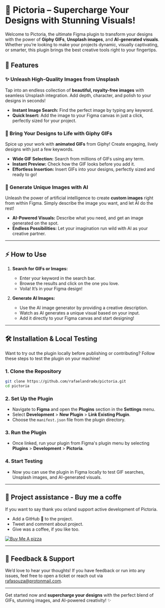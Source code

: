 
# 🎨 Pictoria – Supercharge Your Designs with Stunning Visuals!

Welcome to Pictoria, the ultimate Figma plugin to transform your designs with the power of **Giphy GIFs**, **Unsplash images**, and **AI-generated visuals**. Whether you’re looking to make your projects dynamic, visually captivating, or smarter, this plugin brings the best creative tools right to your fingertips.

## 🚀 **Features**

### ✨ Unleash High-Quality Images from Unsplash
Tap into an endless collection of **beautiful, royalty-free images** with seamless Unsplash integration. Add depth, character, and polish to your designs in seconds!

- **Instant Image Search:** Find the perfect image by typing any keyword.
- **Quick Insert:** Add the image to your Figma canvas in just a click, perfectly sized for your project.

### 🎥 Bring Your Designs to Life with Giphy GIFs
Spice up your work with **animated GIFs** from Giphy! Create engaging, lively designs with just a few keywords.

- **Wide GIF Selection:** Search from millions of GIFs using any term.
- **Instant Preview:** Check how the GIF looks before you add it.
- **Effortless Insertion:** Insert GIFs into your designs, perfectly sized and ready to go!

### 🤖 Generate Unique Images with AI
Unleash the power of artificial intelligence to create **custom images** right from within Figma. Simply describe the image you want, and let AI do the rest!

- **AI-Powered Visuals:** Describe what you need, and get an image generated on the spot.
- **Endless Possibilities:** Let your imagination run wild with AI as your creative partner.

---

## ⚡ **How to Use**

1. **Search for GIFs or Images:**
    - Enter your keyword in the search bar.
    - Browse the results and click on the one you love.
    - Voila! It’s in your Figma design!

2. **Generate AI Images:**
    - Use the AI image generator by providing a creative description.
    - Watch as AI generates a unique visual based on your input.
    - Add it directly to your Figma canvas and start designing!

---

## 🛠️ **Installation & Local Testing**

Want to try out the plugin locally before publishing or contributing? Follow these steps to test the plugin on your machine!

### 1. Clone the Repository
```bash
git clone https://github.com/rafaelandrade/pictoria.git
cd pictoria
```

### 2. Set Up the Plugin
- Navigate to **Figma** and open the **Plugins** section in the **Settings** menu.
- Select **Development** > **New Plugin** > **Link Existing Plugin**.
- Choose the `manifest.json` file from the plugin directory.

### 3. Run the Plugin
- Once linked, run your plugin from Figma's plugin menu by selecting **Plugins** > **Development** > **Pictoria**.

### 4. Start Testing
- Now you can use the plugin in Figma locally to test GIF searches, Unsplash images, and AI-generated visuals.

---


<h2> 🍕 Project assistance - Buy me a coffe </h2>

If you want to say thank you or/and support active development of Pictoria.

- Add a GitHub 🌟 to the project.
- Tweet and comment about project.
- Give was a coffee, if you like too.

<a href="https://www.buymeacoffee.com/rafaelasndrade" target="_blank"><img src="https://www.buymeacoffee.com/assets/img/custom_images/orange_img.png" alt="Buy Me A pizza" style="height: auto !important;width: auto !important;" ></a>

--- 

## 💬 **Feedback & Support**

We’d love to hear your thoughts! If you have feedback or run into any issues, feel free to open a ticket or reach out via rafasouza@protonmail.com.

---

Get started now and **supercharge your designs** with the perfect blend of GIFs, stunning images, and AI-powered creativity! ✨
